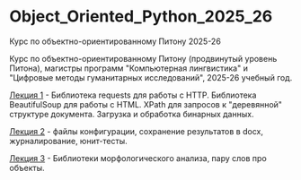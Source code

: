 # Object_Oriented_Python_2025_26
Курс по объектно-ориентированному Питону 2025-26

Курс по объектно-ориентированному Питону (продвинутый уровень Питона), магистры программ "Компьютерная лингвистика" и "Цифровые методы гуманитарных исследований", 2025-26 учебный год.

[Лекция 1](https://github.com/klyshinsky/Object_Oriented_Python_2025_26/blob/main/Lecture_20250903_requests.ipynb) - Библиотека requests для работы с HTTP. Библиотека BeautifulSoup для работы с HTML. XPath для запросов к "деревянной" структуре документа. Загрузка и обработка бинарных данных.

[Лекция 2](https://github.com/klyshinsky/Object_Oriented_Python_2025_26/blob/main/lecture_20250910_unittest.ipynb) - файлы конфигурации, сохранение результатов в docx, журналирование, юнит-тесты.

[Лекция 3](https://github.com/klyshinsky/Object_Oriented_Python_2025_26/blob/main/lecture_20250917.ipynb) - Библиотеки морфологического анализа, пару слов про объекты.
